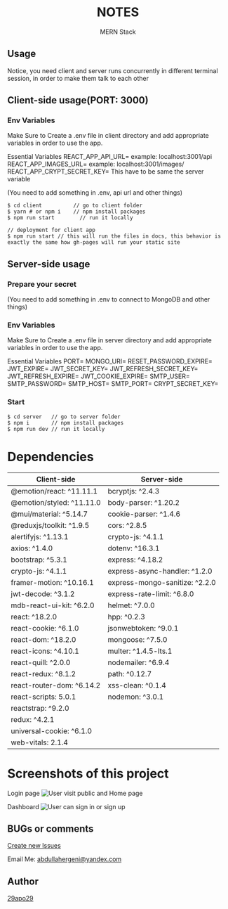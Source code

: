 <h1 align="center">
NOTES
</h1>
<p align="center">
MERN Stack
</p>


## Usage 

Notice, you need client and server runs concurrently in different terminal session, in order to make them talk to each other


## Client-side usage(PORT: 3000)

### Env Variables
Make Sure to Create a .env file in client directory and add appropriate variables in order to use the app.

Essential Variables 
REACT_APP_API_URL= example: localhost:3001/api
REACT_APP_IMAGES_URL= example: localhost:3001/images/
REACT_APP_CRYPT_SECRET_KEY= This have to be same the server variable


(You need to add something in .env, api url and other things)
```terminal
$ cd client          // go to client folder
$ yarn # or npm i    // npm install packages
$ npm run start        // run it locally

// deployment for client app
$ npm run start // this will run the files in docs, this behavior is exactly the same how gh-pages will run your static site
```

## Server-side usage

### Prepare your secret

(You need to add something in .env to connect to MongoDB and other things)

### Env Variables
Make Sure to Create a .env file in server directory and add appropriate variables in order to use the app.

Essential Variables 
PORT=
MONGO_URI=
RESET_PASSWORD_EXPIRE=
JWT_EXPIRE=
JWT_SECRET_KEY=
JWT_REFRESH_SECRET_KEY=
JWT_REFRESH_EXPIRE=
JWT_COOKIE_EXPIRE=
SMTP_USER=
SMTP_PASSWORD=
SMTP_HOST=
SMTP_PORT=
CRYPT_SECRET_KEY=


### Start

```terminal
$ cd server   // go to server folder
$ npm i       // npm install packages
$ npm run dev // run it locally
```



# Dependencies
Client-side | Server-side
--- | ---
@emotion/react: ^11.11.1 |bcryptjs: ^2.4.3
@emotion/styled: ^11.11.0|body-parser: ^1.20.2
@mui/material: ^5.14.7 | cookie-parser: ^1.4.6
@reduxjs/toolkit: ^1.9.5 | cors: ^2.8.5
alertifyjs: ^1.13.1 | crypto-js: ^4.1.1
axios: ^1.4.0 | dotenv: ^16.3.1
bootstrap: ^5.3.1 | express: ^4.18.2
crypto-js: ^4.1.1 | express-async-handler: ^1.2.0
framer-motion: ^10.16.1 | express-mongo-sanitize: ^2.2.0
jwt-decode: ^3.1.2 |express-rate-limit: ^6.8.0
mdb-react-ui-kit: ^6.2.0 |helmet: ^7.0.0
react: ^18.2.0 |hpp: ^0.2.3
react-cookie: ^6.1.0 |jsonwebtoken: ^9.0.1
react-dom: ^18.2.0 |mongoose: ^7.5.0
react-icons: ^4.10.1 |multer: ^1.4.5-lts.1
react-quill: ^2.0.0 |nodemailer: ^6.9.4
react-redux: ^8.1.2 | path: ^0.12.7
react-router-dom: ^6.14.2 |xss-clean: ^0.1.4
react-scripts: 5.0.1 |nodemon: ^3.0.1
reactstrap: ^9.2.0 |
redux: ^4.2.1 |
universal-cookie: ^6.1.0 |
web-vitals: 2.1.4 |

# Screenshots of this project

Login page
![User visit public and Home page](https://i.imgur.com/cfmq8pu.png)

Dashboard
![User can sign in or sign up](https://i.imgur.com/Cv1txp1.png)

## BUGs or comments

[Create new Issues](https://github.com/29apo29/notes.project_29apo29/issues)

Email Me: abdullahergeni@yandex.com

## Author
[29apo29](https://twitter.com/29apo29)
